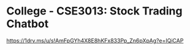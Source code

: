 # College - CSE3013: Stock Trading Chatbot

https://1drv.ms/u/s!AmFpGYh4X8E8hKFx833Pp_Zn6pXpAg?e=IQiCAP
